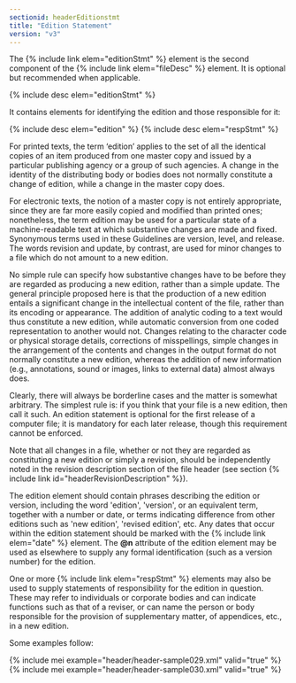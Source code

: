 ```yaml
---
sectionid: headerEditionstmt
title: "Edition Statement"
version: "v3"
---
```


The {% include link elem="editionStmt" %} element is the second component of the {% include link elem="fileDesc" %} element. It is optional but recommended when applicable.

{% include desc elem="editionStmt" %} 

It contains elements for identifying the edition and those responsible for it:

{% include desc elem="edition" %} 
{% include desc elem="respStmt" %} 

For printed texts, the term ‘edition’ applies to the set of all the identical copies of an item produced from one master copy and issued by a particular publishing agency or a group of such agencies. A change in the identity of the distributing body or bodies does not normally constitute a change of edition, while a change in the master copy does.

For electronic texts, the notion of a master copy is not entirely appropriate, since they are far more easily copied and modified than printed ones; nonetheless, the term edition may be used for a particular state of a machine-readable text at which substantive changes are made and fixed. Synonymous terms used in these Guidelines are version, level, and release. The words revision and update, by contrast, are used for minor changes to a file which do not amount to a new edition.

No simple rule can specify how substantive changes have to be before they are regarded as producing a new edition, rather than a simple update. The general principle proposed here is that the production of a new edition entails a significant change in the intellectual content of the file, rather than its encoding or appearance. The addition of analytic coding to a text would thus constitute a new edition, while automatic conversion from one coded representation to another would not. Changes relating to the character code or physical storage details, corrections of misspellings, simple changes in the arrangement of the contents and changes in the output format do not normally constitute a new edition, whereas the addition of new information (e.g., annotations, sound or images, links to external data) almost always does.

Clearly, there will always be borderline cases and the matter is somewhat arbitrary. The simplest rule is: if you think that your file is a new edition, then call it such. An edition statement is optional for the first release of a computer file; it is mandatory for each later release, though this requirement cannot be enforced.

Note that all changes in a file, whether or not they are regarded as constituting a new edition or simply a revision, should be independently noted in the revision description section of the file header (see section {% include link id="headerRevisionDescription" %}).

The edition element should contain phrases describing the edition or version, including the word 'edition', 'version', or an equivalent term, together with a number or date, or terms indicating difference from other editions such as 'new edition', 'revised edition', etc. Any dates that occur within the edition statement should be marked with the {% include link elem="date" %} element. The **@n** attribute of the edition element may be used as elsewhere to supply any formal identification (such as a version number) for the edition.

One or more {% include link elem="respStmt" %} elements may also be used to supply statements of responsibility for the edition in question. These may refer to individuals or corporate bodies and can indicate functions such as that of a reviser, or can name the person or body responsible for the provision of supplementary matter, of appendices, etc., in a new edition.

Some examples follow:

{% include mei example="header/header-sample029.xml" valid="true" %}
{% include mei example="header/header-sample030.xml" valid="true" %}
